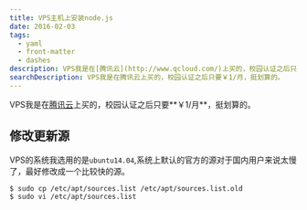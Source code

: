 ```yaml
---
title: VPS主机上安装node.js
date: 2016-02-03
tags:
  - yaml
  - front-matter
  - dashes
description: VPS我是在[腾讯云](http://www.qcloud.com/)上买的，校园认证之后只要**￥1/月**，挺划算的。
searchDescription: VPS我是在腾讯云上买的，校园认证之后只要￥1/月，挺划算的。
---
```

VPS我是在[腾讯云](http://www.qcloud.com/)上买的，校园认证之后只要**￥1/月**，挺划算的。
<!--more-->
## 修改更新源
VPS的系统我选用的是`ubuntu14.04`,系统上默认的官方的源对于国内用户来说太慢了，最好修改成一个比较快的源。

```
$ sudo cp /etc/apt/sources.list /etc/apt/sources.list.old
$ sudo vi /etc/apt/sources.list
```
